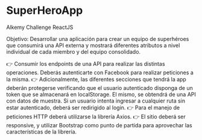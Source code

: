 # SuperHeroApp
Alkemy Challenge ReactJS

Objetivo:
Desarrollar una aplicación para crear un equipo de superhéroes que consumirá una API externa y
mostrará diferentes atributos a nivel individual de cada miembro y del equipo consolidado.

👉 Consumir los endpoints de una API para realizar las distintas operaciones. Deberás
autenticarte con Facebook para realizar peticiones a la misma.
👉 Adicionalmente, las diferentes secciones que tendrá la app deberán protegerse verificando que el
usuario autenticado disponga de un token que se almacenará en localStorage. El mismo, se obtendrá
de una API con datos de muestra. Si un usuario intenta ingresar a cualquier ruta sin estar autenticado,
deberá ser redirigido al login.
👉 Para el manejo de peticiones HTTP deberá utilizarse la librería Axios.
👉 El sitio deberá ser responsive, y utilizar Bootstrap como punto de partida para aprovechar las
características de la librería.

